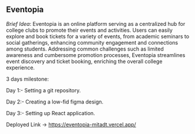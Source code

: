 ﻿## Eventopia

*Brief Idea*: Eventopia is an online platform serving as a centralized hub for college clubs to promote their events and activities. Users can easily explore and book tickets for a 
variety of events, from academic seminars to social gatherings, enhancing community engagement and connections among students. Addressing common challenges such as limited awareness and cumbersome promotion processes, Eventopia streamlines event discovery and ticket booking, enriching the overall college experience.

3 days milestone: 

Day 1:- Setting a git repository. 

Day 2:- Creating a low-fid figma design.

Day 3:- Setting up React application. 

Deployed Link -> https://eventopia-mitadt.vercel.app/

